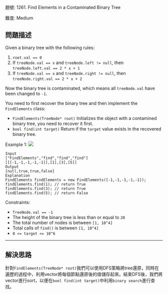 題號: 1261. Find Elements in a Contaminated Binary Tree

難度: Medium

## 問題描述
Given a binary tree with the following rules:


1. `root.val == 0`
2. If `treeNode.val == x` and `treeNode.left != null`, then `treeNode.left.val == 2 * x + 1`
3. If `treeNode.val == x` and `treeNode.right != null`, then `treeNode.right.val == 2 * x + 2`

Now the binary tree is contaminated, which means all `treeNode.val` have been changed to `-1`.

You need to first recover the binary tree and then implement the `FindElements` class:

- `FindElements(TreeNode* root)` Initializes the object with a contamined binary tree, you need to recover it first.
- `bool find(int target)` Return if the `target` value exists in the recovered binary tree.

Example 1:
![](https://assets.leetcode.com/uploads/2019/11/06/untitled-diagram-4.jpg)
```
Input
["FindElements","find","find","find"]
[[[-1,-1,-1,-1,-1]],[1],[3],[5]]
Output
[null,true,true,false]
Explanation
FindElements findElements = new FindElements([-1,-1,-1,-1,-1]);
findElements.find(1); // return True
findElements.find(3); // return True
findElements.find(5); // return False
```

Constraints:


- `TreeNode.val == -1`
- The height of the binary tree is less than or equal to `20`
- The total number of nodes is between `[1, 10^4]`
- Total calls of `find()` is between `[1, 10^4]`
- `0 <= target <= 10^6`

---
## 解決思路

針對`FindElements(TreeNode* root)`我們可以使用DFS策略將tree還原，同時在遍歷的過程中，利用vector將每個節點還原後的值儲存起來。結束DFS後，我們將vector進行sort，以便在`bool find(int target)`中利用`binary search`進行查找。